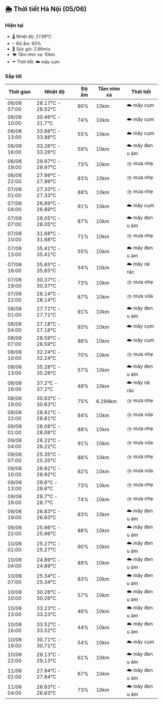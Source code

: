 ## 🌦️ Thời tiết Hà Nội (05/06)

### Hiện tại

- 🌡️ Nhiệt độ: 27.99℃
- 💦 Độ ẩm: 93%
- 💨 Sức gió: 2.66m/s
- 👁️ Tầm nhìn xa: 10km
- ☂️ Thời tiết: ☁️ mây cụm

### Sắp tới

| Thời gian | Nhiệt độ | Độ ẩm | Tầm nhìn xa | Thời tiết |
| --- | --- | --- | --- | --- |
| 06/06 07:00 | 28.17℃ - 28.52℃ | 90% | 10km | ☁️ mây cụm |
| 06/06 10:00 | 30.46℃ - 31.7℃ | 74% | 10km | ☁️ mây cụm |
| 06/06 13:00 | 33.88℃ - 33.88℃ | 55% | 10km | ☁️ mây cụm |
| 06/06 16:00 | 33.26℃ - 33.26℃ | 59% | 10km | ☁️ mây đen u ám |
| 06/06 19:00 | 29.97℃ - 29.97℃ | 73% | 10km | ⛈️ mưa nhẹ |
| 06/06 22:00 | 27.99℃ - 27.99℃ | 83% | 10km | ⛈️ mưa nhẹ |
| 07/06 01:00 | 27.33℃ - 27.33℃ | 88% | 10km | ⛈️ mưa nhẹ |
| 07/06 04:00 | 26.89℃ - 26.89℃ | 91% | 10km | ☁️ mây cụm |
| 07/06 07:00 | 28.05℃ - 28.05℃ | 87% | 10km | ☁️ mây đen u ám |
| 07/06 10:00 | 31.68℃ - 31.68℃ | 71% | 10km | ⛈️ mưa nhẹ |
| 07/06 13:00 | 35.41℃ - 35.41℃ | 55% | 10km | ☁️ mây đen u ám |
| 07/06 16:00 | 35.65℃ - 35.65℃ | 54% | 10km | ☁️ mây rải rác |
| 07/06 19:00 | 30.37℃ - 30.37℃ | 73% | 10km | ⛈️ mưa nhẹ |
| 07/06 22:00 | 28.14℃ - 28.14℃ | 87% | 10km | ⛈️ mưa vừa |
| 08/06 01:00 | 27.71℃ - 27.71℃ | 91% | 10km | ☁️ mây đen u ám |
| 08/06 04:00 | 27.18℃ - 27.18℃ | 93% | 10km | ☁️ mây cụm |
| 08/06 07:00 | 28.59℃ - 28.59℃ | 86% | 10km | ☁️ mây cụm |
| 08/06 10:00 | 32.24℃ - 32.24℃ | 70% | 10km | ⛈️ mưa nhẹ |
| 08/06 13:00 | 35.28℃ - 35.28℃ | 57% | 10km | ☁️ mây đen u ám |
| 08/06 16:00 | 37.2℃ - 37.2℃ | 48% | 10km | ☁️ mây rải rác |
| 08/06 19:00 | 30.63℃ - 30.63℃ | 75% | 6.299km | ⛈️ mưa nhẹ |
| 08/06 22:00 | 28.81℃ - 28.81℃ | 84% | 10km | ⛈️ mưa vừa |
| 09/06 01:00 | 28.08℃ - 28.08℃ | 88% | 10km | ⛈️ mưa nhẹ |
| 09/06 04:00 | 26.22℃ - 26.22℃ | 91% | 10km | ⛈️ mưa vừa |
| 09/06 07:00 | 25.35℃ - 25.35℃ | 88% | 10km | ⛈️ mưa nhẹ |
| 09/06 10:00 | 26.92℃ - 26.92℃ | 82% | 10km | ⛈️ mưa vừa |
| 09/06 13:00 | 29.6℃ - 29.6℃ | 73% | 10km | ⛈️ mưa nhẹ |
| 09/06 16:00 | 28.7℃ - 28.7℃ | 74% | 10km | ⛈️ mưa nhẹ |
| 09/06 19:00 | 26.83℃ - 26.83℃ | 83% | 10km | ☁️ mây đen u ám |
| 09/06 22:00 | 25.96℃ - 25.96℃ | 88% | 10km | ☁️ mây đen u ám |
| 10/06 01:00 | 25.27℃ - 25.27℃ | 90% | 10km | ☁️ mây đen u ám |
| 10/06 04:00 | 24.89℃ - 24.89℃ | 88% | 10km | ☁️ mây đen u ám |
| 10/06 07:00 | 25.34℃ - 25.34℃ | 83% | 10km | ☁️ mây đen u ám |
| 10/06 10:00 | 30.26℃ - 30.26℃ | 57% | 10km | ☁️ mây đen u ám |
| 10/06 13:00 | 33.23℃ - 33.23℃ | 46% | 10km | ☁️ mây đen u ám |
| 10/06 16:00 | 33.52℃ - 33.52℃ | 44% | 10km | ☁️ mây đen u ám |
| 10/06 19:00 | 30.71℃ - 30.71℃ | 54% | 10km | ☁️ mây cụm |
| 10/06 22:00 | 29.13℃ - 29.13℃ | 61% | 10km | ☁️ mây đen u ám |
| 11/06 01:00 | 27.84℃ - 27.84℃ | 67% | 10km | ☁️ mây đen u ám |
| 11/06 04:00 | 26.63℃ - 26.63℃ | 73% | 10km | ☁️ mây đen u ám |
